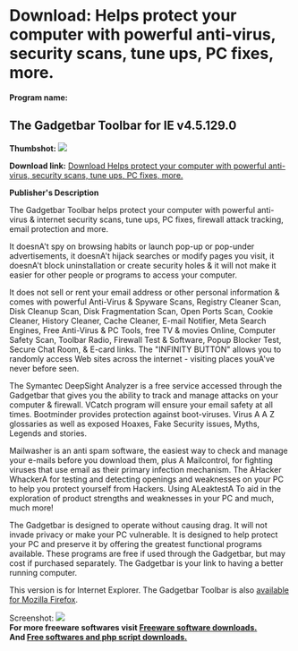 # Download: Helps protect your computer with powerful anti-virus, security scans, tune ups, PC fixes, more.

**Program name:**

## The Gadgetbar Toolbar for IE v4.5.129.0

  
**Thumbshot:** ![](http://www.freewarefiles.com/screenshot/gadgetbar_md.gif)   
  
**Download link:** [Download Helps protect your computer with powerful anti-virus, security scans, tune ups, PC fixes, more.](http://freesoftwares.boysofts.com/The-Gadgetbar-Toolbar-For-IE-V_program_25295.html)  
  


**Publisher's Description**  
  


The Gadgetbar Toolbar helps protect your computer with powerful anti-virus & internet security scans, tune ups, PC fixes, firewall attack tracking, email protection and more. 

It doesnA't spy on browsing habits or launch pop-up or pop-under advertisements, it doesnA't hijack searches or modify pages you visit, it doesnA't block uninstallation or create security holes & it will not make it easier for other people or programs to access your computer. 

It does not sell or rent your email address or other personal information & comes with powerful Anti-Virus & Spyware Scans, Registry Cleaner Scan, Disk Cleanup Scan, Disk Fragmentation Scan, Open Ports Scan, Cookie Cleaner, History Cleaner, Cache Cleaner, E-mail Notifier, Meta Search Engines, Free Anti-Virus & PC Tools, free TV & movies Online, Computer Safety Scan, Toolbar Radio, Firewall Test & Software, Popup Blocker Test, Secure Chat Room, & E-card links. The "INFINITY BUTTON" allows you to randomly access Web sites across the internet - visiting places youA've never before seen.

The Symantec DeepSight Analyzer is a free service accessed through the Gadgetbar that gives you the ability to track and manage attacks on your computer & firewall. VCatch program will ensure your email safety at all times. Bootminder provides protection against boot-viruses. Virus A A Z glossaries as well as exposed Hoaxes, Fake Security issues, Myths, Legends and stories. 

Mailwasher is an anti spam software, the easiest way to check and manage your e-mails before you download them, plus A Mailcontrol, for fighting viruses that use email as their primary infection mechanism. The AHacker WhackerA for testing and detecting openings and weaknesses on your PC to help you protect yourself from Hackers. Using ALeaktestA To aid in the exploration of product strengths and weaknesses in your PC and much, much more!

The Gadgetbar is designed to operate without causing drag. It will not invade privacy or make your PC vulnerable. It is designed to help protect your PC and preserve it by offering the greatest functional programs available. These programs are free if used through the Gadgetbar, but may cost if purchased separately. The Gadgetbar is your link to having a better running computer.

This version is for Internet Explorer. The Gadgetbar Toolbar is also [available for Mozilla Firefox](http://www.freewarefiles.com/program_5_51_25296.html). 

  
  
Screenshot: ![](http://www.freewarefiles.com/screenshot/gadgetbar.gif)   
**For more freeware softwares visit [Freeware software downloads.](http://freesoftwares.boysofts.com/)**   
**And [Free softwares and php script downloads.](http://www.boysofts.com/)**
